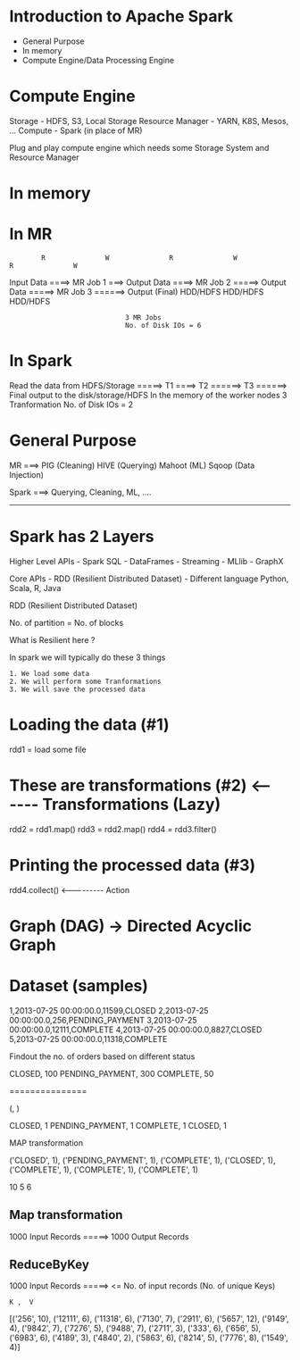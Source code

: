 Introduction to Apache Spark 
=============================

- General Purpose 
- In memory 
- Compute Engine/Data Processing Engine 


Compute Engine
==============
Storage             - HDFS, S3, Local Storage 
Resource Manager    - YARN, K8S, Mesos, ... 
Compute             - Spark (in place of MR) 

Plug and play compute engine which needs some Storage System and Resource Manager 

In memory
==========
In MR 
======
            R               W               R               W                   R               W
Input Data ====> MR Job 1 ===> Output Data ====> MR Job 2 =====> Output Data =====> MR Job 3 ======> Output (Final)
                                 HDD/HDFS                           HDD/HDFS                            HDD/HDFS

                                 3 MR Jobs 
                                 No. of Disk IOs = 6 

In Spark 
=========

Read the data from HDFS/Storage =====> T1 ====> T2 ======> T3 ======> Final output to the disk/storage/HDFS 
                                            In the memory of the 
                                                worker nodes 
            3 Tranformation 
            No. of Disk IOs = 2 

General Purpose 
===============

MR ===> PIG (Cleaning) 
        HIVE (Querying)
        Mahoot (ML)
        Sqoop (Data Injection)

Spark ===> Querying, Cleaning, ML, .... 


--------

Spark has 2 Layers 
==================

Higher Level APIs 
    - Spark SQL 
    - DataFrames 
    - Streaming 
    - MLlib 
    - GraphX

Core APIs 
    - RDD (Resilient Distributed Dataset)
    - Different language 
        Python, Scala, R, Java 

RDD (Resilient Distributed Dataset)

No. of partition = No. of blocks 

What is Resilient here ?

In spark we will typically do these 3 things 

    1. We load some data 
    2. We will perform some Tranformations 
    3. We will save the processed data 

# Loading the data (#1)
rdd1 = load some file 

# These are transformations  (#2) <------ Transformations (Lazy)  
rdd2 = rdd1.map() 
rdd3 = rdd2.map()
rdd4 = rdd3.filter()

# Printing the processed data (#3)
rdd4.collect()                    <--------- Action 

Graph (DAG) -> Directed Acyclic Graph 
======================================



























Dataset (samples)
=================
1,2013-07-25 00:00:00.0,11599,CLOSED
2,2013-07-25 00:00:00.0,256,PENDING_PAYMENT
3,2013-07-25 00:00:00.0,12111,COMPLETE
4,2013-07-25 00:00:00.0,8827,CLOSED
5,2013-07-25 00:00:00.0,11318,COMPLETE

Findout the no. of orders based on different status 

CLOSED, 100
PENDING_PAYMENT, 300
COMPLETE, 50

===============

(<key>, <value>)

CLOSED, 1
PENDING_PAYMENT, 1
COMPLETE, 1
CLOSED, 1

MAP transformation 


('CLOSED', 1),
('PENDING_PAYMENT', 1),
('COMPLETE', 1),
('CLOSED', 1),
('COMPLETE', 1),
('COMPLETE', 1),
('COMPLETE', 1)




10
5
6


Map transformation 
-------------------
1000 Input Records =====> 1000 Output Records 

ReduceByKey
------------
1000 Input Records =====> <= No. of input records (No. of unique Keys) 


    K ,  V
[('256', 10),
 ('12111', 6),
 ('11318', 6),
 ('7130', 7),
 ('2911', 6),
 ('5657', 12),
 ('9149', 4),
 ('9842', 7),
 ('7276', 5),
 ('9488', 7),
 ('2711', 3),
 ('333', 6),
 ('656', 5),
 ('6983', 6),
 ('4189', 3),
 ('4840', 2),
 ('5863', 6),
 ('8214', 5),
 ('7776', 8),
 ('1549', 4)]




